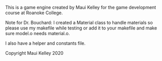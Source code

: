 This is a game engine created by Maui Kelley for the game development course at Roanoke College.

Note for Dr. Bouchard:
  I created a Material class to handle materials so please use my makefile while
  testing or add it to your makefile and make sure model.o needs material.o.

  I also have a helper and constants file.

Copyright Maui Kelley 2020
